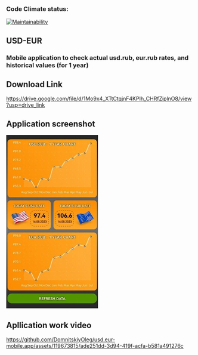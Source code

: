 ### Code Climate status:

[![Maintainability](https://api.codeclimate.com/v1/badges/8eead604dc8f17fa9c9c/maintainability)](https://codeclimate.com/github/DomnitskiyOleg/usd.eur-mobile.app/maintainability)

## USD-EUR

### Mobile application to check actual usd.rub, eur.rub rates, and historical values (for 1 year)

## Download Link

https://drive.google.com/file/d/1Mo9x4_XTtCtqjnF4KPIh_CHRfZiplnO8/view?usp=drive_link

## Application screenshot

![Alt text](assets/photo.jpg)

## Apllication work video
https://github.com/DomnitskiyOleg/usd.eur-mobile.app/assets/119673815/ade251dd-3d94-419f-acfa-b581a491276c

